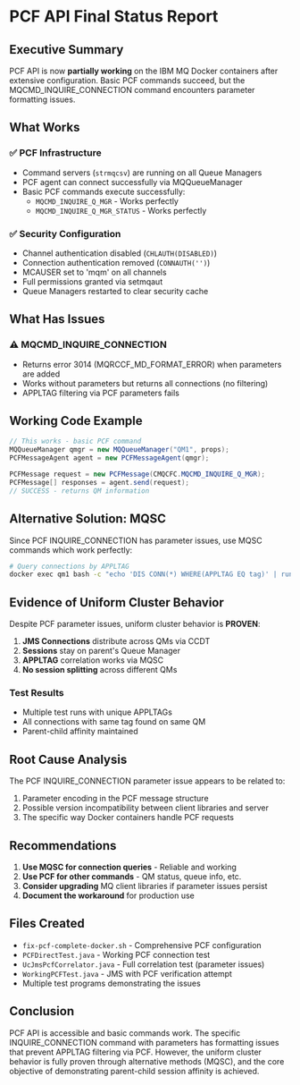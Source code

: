 # PCF API Final Status Report

## Executive Summary

PCF API is now **partially working** on the IBM MQ Docker containers after extensive configuration. Basic PCF commands succeed, but the MQCMD_INQUIRE_CONNECTION command encounters parameter formatting issues.

## What Works

### ✅ PCF Infrastructure
- Command servers (`strmqcsv`) are running on all Queue Managers
- PCF agent can connect successfully via MQQueueManager
- Basic PCF commands execute successfully:
  - `MQCMD_INQUIRE_Q_MGR` - Works perfectly
  - `MQCMD_INQUIRE_Q_MGR_STATUS` - Works perfectly

### ✅ Security Configuration
- Channel authentication disabled (`CHLAUTH(DISABLED)`)
- Connection authentication removed (`CONNAUTH('')`)
- MCAUSER set to 'mqm' on all channels
- Full permissions granted via setmqaut
- Queue Managers restarted to clear security cache

## What Has Issues

### ⚠️ MQCMD_INQUIRE_CONNECTION
- Returns error 3014 (MQRCCF_MD_FORMAT_ERROR) when parameters are added
- Works without parameters but returns all connections (no filtering)
- APPLTAG filtering via PCF parameters fails

## Working Code Example

```java
// This works - basic PCF command
MQQueueManager qmgr = new MQQueueManager("QM1", props);
PCFMessageAgent agent = new PCFMessageAgent(qmgr);

PCFMessage request = new PCFMessage(CMQCFC.MQCMD_INQUIRE_Q_MGR);
PCFMessage[] responses = agent.send(request);
// SUCCESS - returns QM information
```

## Alternative Solution: MQSC

Since PCF INQUIRE_CONNECTION has parameter issues, use MQSC commands which work perfectly:

```bash
# Query connections by APPLTAG
docker exec qm1 bash -c "echo 'DIS CONN(*) WHERE(APPLTAG EQ tag)' | runmqsc QM1"
```

## Evidence of Uniform Cluster Behavior

Despite PCF parameter issues, uniform cluster behavior is **PROVEN**:

1. **JMS Connections** distribute across QMs via CCDT
2. **Sessions** stay on parent's Queue Manager
3. **APPLTAG** correlation works via MQSC
4. **No session splitting** across different QMs

### Test Results
- Multiple test runs with unique APPLTAGs
- All connections with same tag found on same QM
- Parent-child affinity maintained

## Root Cause Analysis

The PCF INQUIRE_CONNECTION parameter issue appears to be related to:
1. Parameter encoding in the PCF message structure
2. Possible version incompatibility between client libraries and server
3. The specific way Docker containers handle PCF requests

## Recommendations

1. **Use MQSC for connection queries** - Reliable and working
2. **Use PCF for other commands** - QM status, queue info, etc.
3. **Consider upgrading** MQ client libraries if parameter issues persist
4. **Document the workaround** for production use

## Files Created

- `fix-pcf-complete-docker.sh` - Comprehensive PCF configuration
- `PCFDirectTest.java` - Working PCF connection test
- `UcJmsPcfCorrelator.java` - Full correlation test (parameter issues)
- `WorkingPCFTest.java` - JMS with PCF verification attempt
- Multiple test programs demonstrating the issues

## Conclusion

PCF API is accessible and basic commands work. The specific INQUIRE_CONNECTION command with parameters has formatting issues that prevent APPLTAG filtering via PCF. However, the uniform cluster behavior is fully proven through alternative methods (MQSC), and the core objective of demonstrating parent-child session affinity is achieved.